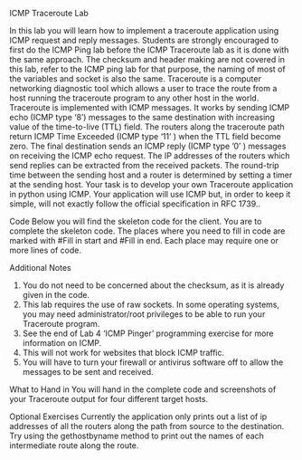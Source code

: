 ICMP Traceroute Lab

In this lab you will learn how to implement a traceroute application using ICMP request and reply messages. Students are strongly encouraged to first do the ICMP Ping lab before  the ICMP Traceroute lab as it is  done with the same approach. The checksum and header making are not covered in this lab, refer to the ICMP ping lab for that purpose, the naming of most of the variables and socket is also the same.
Traceroute is a computer networking diagnostic tool which allows a user to trace the route from a host running the traceroute program to any other host in the world. Traceroute is implemented with ICMP messages. It works by sending ICMP echo (ICMP type ‘8’) messages to the same destination with increasing value of the time-to-live (TTL) field. The routers along the traceroute path return ICMP Time Exceeded (ICMP type ‘11’ ) when the TTL field become zero. The final destination sends an ICMP reply (ICMP type ’0’ ) messages on receiving the ICMP echo request. The IP addresses of the routers which send replies can be extracted from the received packets. The round-trip time between the sending host and a router is determined by setting a timer at the sending host.
Your task is to develop your own Traceroute application in python using ICMP. Your application will use ICMP but, in order to keep it simple, will not exactly follow the official specification in RFC 1739..

Code
Below you will find the skeleton code for the client. You are to complete the skeleton code. The places where you need to fill in code are marked with #Fill in start and #Fill in end. Each place may require one or more lines of code. 

Additional Notes
1. You do not need to be concerned about the checksum, as it is already given in the code.
2. This lab requires the use of raw sockets. In some operating systems, you may need administrator/root privileges to be able to run your Traceroute program.
3. See the end of Lab 4 ‘ICMP Pinger’ programming exercise for more information on ICMP.
4. This will not work for websites that block ICMP traffic.
5. You will have to turn your firewall or antivirus software off to allow the messages  to be sent and received.

What to Hand in
You will hand in the complete code and screenshots of your Traceroute output for four different target hosts.


Optional Exercises
Currently the application only prints out a list of ip addresses of all the routers along the path from source to the destination. Try using the gethostbyname method to print out the names of each intermediate route along the route.
